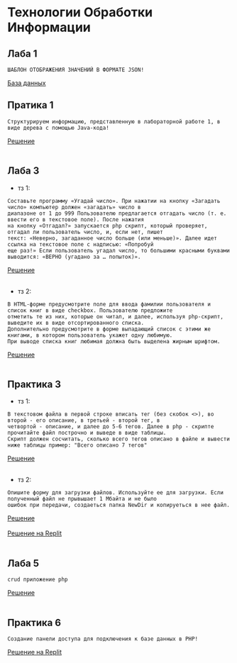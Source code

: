 # Технологии Обработки Информации 
## Лаба 1
```
ШАБЛОН ОТОБРАЖЕНИЯ ЗНАЧЕНИЙ В ФОРМАТЕ JSON!
```
[База данных](https://dbfiddle.uk/?rdbms=mysql_8.0&fiddle=1b83c80612a700ec491d0ca9f4b20fda)

## Пратика 1

```
Структурируем информацию, представленную в лабораторной работе 1, в виде дерева с помощью Java-кода!

```
[Решение](https://github.com/TheZnat/Information-Processing-Technologies/blob/main/pr%20-%201/Main.java) <br> <br>

## Лаба 3
+ тз 1: <br>
```
Составьте программу «Угадай число». При нажатии на кнопку «Загадать число» компьютер должен «загадать» число в 
диапазоне от 1 до 999 Пользователю предлагается отгадать число (т. е. ввести его в текстовое поле). После нажатия
на кнопку «Отгадал?» запускается php скрипт, который проверяет, отгадал ли пользователь число, и, если нет, пишет 
текст: «Неверно, загаданное число больше (или меньше)». Далее идет ссылка на текстовое поле с надписью: «Попробуй
еще раз!» Если пользователь угадал число, то большими красными буквами выводится: «ВЕРНО (угадано за … попыток)».
```
[Решение](https://github.com/TheZnat/Information-Processing-Technologies/blob/main/IPT_PHP/laba_3_task_1.php) <br> <br>
+ тз 2: <br>
```
В HTML-форме предусмотрите поле для ввода фамилии пользователя и список книг в виде checkbox. Пользователю предложите 
отметить те из них, которые он читал, и далее, используя php-скрипт, выведите их в виде отсортированного списка. 
Дополнительно предусмотрите в форме выпадающий список с этими же книгами, в котором пользователь укажет одну любимую.
При выводе списка книг любимая должна быть выделена жирным шрифтом.
```
[Решение](https://github.com/TheZnat/Information-Processing-Technologies/blob/main/IPT_PHP/laba_3_task_2.php) <br> <br>

## Практика 3
+ тз 1: <br>
```
В текстовом файла в первой строке вписать тег (без скобок <>), во второй - его описание, в третьей - второй тег, в 
четвортой - описание, и далее до 5-6 тегов. Далее в php - скрипте прочитайте файл построчно и выведе в виде таблицы. 
Скрипт должен сосчитать, сколько всего тегов описано в файле и вывести ниже таблицы пример: "Всего описано 7 тегов"
```
[Решение](https://github.com/TheZnat/Information-Processing-Technologies/blob/main/pr_3/praktic3_1.php) <br> <br>
+ тз 2: <br>
```
Опишите форму для загрузки файлов. Используйте ее для загрузки. Если полученный файл не прывышает 1 Мбайта и не было 
ошибок при передачи, создаеться папка NewDir и копируеться в нее файл. 
```
[Решение](https://github.com/TheZnat/Information-Processing-Technologies/blob/main/pr_3/practic3_2.php) <br> <br>
[Решение на Replit](https://replit.com/@TheZnat/Praktichieskaiarabota-3#pr3_2.php) <br> <br>


## Лаба 5
```
crud приложение php
```
[Решение](https://github.com/TheZnat/Information-Processing-Technologies/tree/main/lab5) <br> <br>


## Практика 6
```
Создание панели доступа для подключения к базе данных в PHP!
```
[Решение на Replit](https://replit.com/@TheZnat/Praktika-6#index.php) <br> <br>

